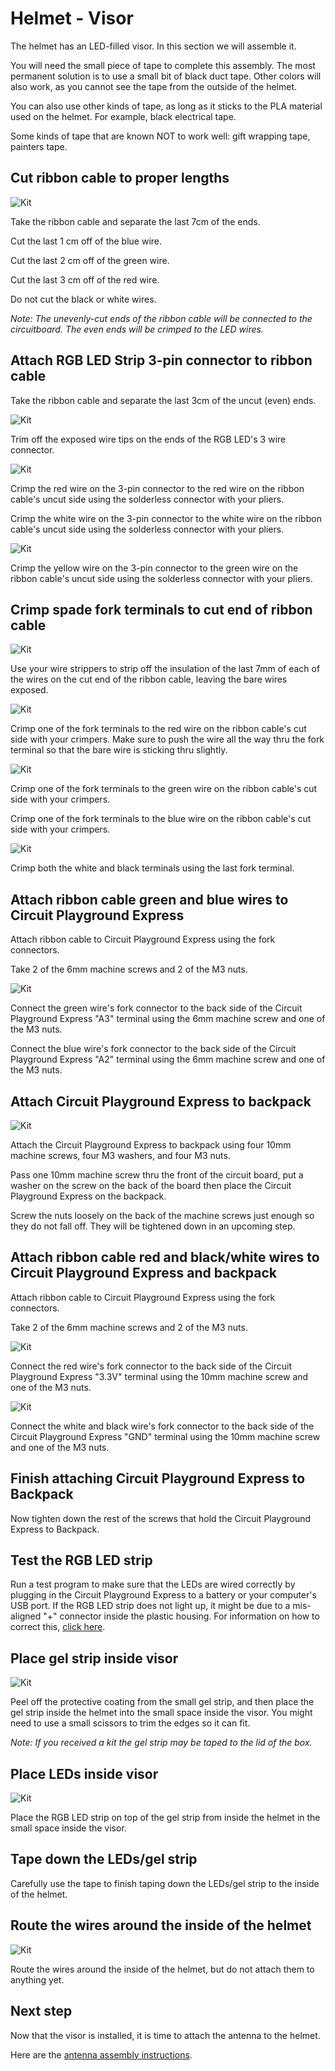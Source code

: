 # Helmet - Visor

The helmet has an LED-filled visor. In this section we will assemble it.

You will need the small piece of tape to complete this assembly. The most permanent solution is to use a small bit of black duct tape. Other colors will also work, as you cannot see the tape from the outside of the helmet.

You can also use other kinds of tape, as long as it sticks to the PLA material used on the helmet. For example, black electrical tape.

Some kinds of tape that are known NOT to work well: gift wrapping tape, painters tape.

## Cut ribbon cable to proper lengths

![Kit](./images/visor/cut-ribbon-cable.png)

Take the ribbon cable and separate the last 7cm of the ends.

Cut the last 1 cm off of the blue wire.

Cut the last 2 cm off of the green wire.

Cut the last 3 cm off of the red wire.

Do not cut the black or white wires.

_Note: The unevenly-cut ends of the ribbon cable will be connected to the circuitboard. The even ends will be crimped to the LED wires._

## Attach RGB LED Strip 3-pin connector to ribbon cable

Take the ribbon cable and separate the last 3cm of the uncut (even) ends.

![Kit](./images/visor/trim-rgb-wires.png)

Trim off the exposed wire tips on the ends of the RGB LED's 3 wire connector.

![Kit](./images/visor/crimp-ribbon-rgb.png)

Crimp the red wire on the 3-pin connector to the red wire on the ribbon cable's uncut side using the solderless connector with your pliers.

Crimp the white wire on the 3-pin connector to the white wire on the ribbon cable's uncut side using the solderless connector with your pliers.

![Kit](./images/visor/crimp-ribbon-rgb3.png)

Crimp the yellow wire on the 3-pin connector to the green wire on the ribbon cable's uncut side using the solderless connector with your pliers.

## Crimp spade fork terminals to cut end of ribbon cable

![Kit](./images/visor/strip-ribbon-cable.png)

Use your wire strippers to strip off the insulation of the last 7mm of each of the wires on the cut end of the ribbon cable, leaving the bare wires exposed.

![Kit](./images/visor/crimp-ribbon-fork.png)

Crimp one of the fork terminals to the red wire on the ribbon cable's cut side with your crimpers. Make sure to push the wire all the way thru the fork terminal so that the bare wire is sticking thru slightly.

![Kit](./images/visor/crimp-ribbon-green.png)

Crimp one of the fork terminals to the green wire on the ribbon cable's cut side with your crimpers.

Crimp one of the fork terminals to the blue wire on the ribbon cable's cut side with your crimpers.

![Kit](./images/visor/crimp-ribbon-ground.png)

Crimp both the white and black terminals using the last fork terminal.

## Attach ribbon cable green and blue wires to Circuit Playground Express

Attach ribbon cable to Circuit Playground Express using the fork connectors.

Take 2 of the 6mm machine screws and 2 of the M3 nuts.

![Kit](./images/visor/connect-cpe-fork1.png)

Connect the green wire's fork connector to the back side of the Circuit Playground Express "A3" terminal using the 6mm machine screw and one of the M3 nuts.

Connect the blue wire's fork connector to the back side of the Circuit Playground Express "A2" terminal using the 6mm machine screw and one of the M3 nuts.

## Attach Circuit Playground Express to backpack

![Kit](./images/backpack/attach-cpe.png)

Attach the Circuit Playground Express to backpack using four 10mm machine screws, four M3 washers, and four M3 nuts.

Pass one 10mm machine screw thru the front of the circuit board, put a washer on the screw on the back of the board then place the Circuit Playground Express on the backpack.

Screw the nuts loosely on the back of the machine screws just enough so they do not fall off. They will be tightened down in an upcoming step.

## Attach ribbon cable red and black/white wires to Circuit Playground Express and backpack

Attach ribbon cable to Circuit Playground Express using the fork connectors.

Take 2 of the 6mm machine screws and 2 of the M3 nuts.

![Kit](./images/visor/connect-cpe-fork2.png)

Connect the red wire's fork connector to the back side of the Circuit Playground Express "3.3V" terminal using the 10mm machine screw and one of the M3 nuts.

![Kit](./images/visor/connect-cpe-fork3.png)

Connect the white and black wire's fork connector to the back side of the Circuit Playground Express "GND" terminal using the 10mm machine screw and one of the M3 nuts.

## Finish attaching Circuit Playground Express to Backpack

Now tighten down the rest of the screws that hold the Circuit Playground Express to Backpack.

## Test the RGB LED strip

Run a test program to make sure that the LEDs are wired correctly by plugging in the Circuit Playground Express to a battery or your computer's USB port. If the RGB LED strip does not light up, it might be due to a mis-aligned "+" connector inside the plastic housing. For information on how to correct this, [click here]().

## Place gel strip inside visor

![Kit](./images/visor/place-gel-strip.png)

Peel off the protective coating from the small gel strip, and then place the gel strip inside the helmet into the small space inside the visor. You might need to use a small scissors to trim the edges so it can fit.

_Note: If you received a kit the gel strip may be taped to the lid of the box._

## Place LEDs inside visor

![Kit](./images/visor/place-rgb-led.png)

Place the RGB LED strip on top of the gel strip from inside the helmet in the small space inside the visor.

## Tape down the LEDs/gel strip

Carefully use the tape to finish taping down the LEDs/gel strip to the inside of the helmet.

## Route the wires around the inside of the helmet

![Kit](./images/visor/route-wires.png)

Route the wires around the inside of the helmet, but do not attach them to anything yet.

## Next step

Now that the visor is installed, it is time to attach the antenna to the helmet.

Here are the [antenna assembly instructions](./antenna.md).
